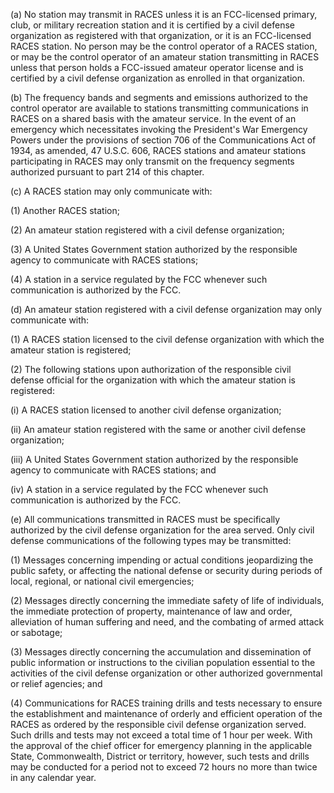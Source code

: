 (a) No station may transmit in RACES unless it is an FCC-licensed primary, club, or military recreation station and it is certified by a civil defense organization as registered with that organization, or it is an FCC-licensed RACES station. No person may be the control operator of a RACES station, or may be the control operator of an amateur station transmitting in RACES unless that person holds a FCC-issued amateur operator license and is certified by a civil defense organization as enrolled in that organization.

(b) The frequency bands and segments and emissions authorized to the control operator are available to stations transmitting communications in RACES on a shared basis with the amateur service. In the event of an emergency which necessitates invoking the President's War Emergency Powers under the provisions of section 706 of the Communications Act of 1934, as amended, 47 U.S.C. 606, RACES stations and amateur stations participating in RACES may only transmit on the frequency segments authorized pursuant to part 214 of this chapter.

(c) A RACES station may only communicate with:

(1) Another RACES station;

(2) An amateur station registered with a civil defense organization;

(3) A United States Government station authorized by the responsible agency to communicate with RACES stations;

(4) A station in a service regulated by the FCC whenever such communication is authorized by the FCC.

(d) An amateur station registered with a civil defense organization may only communicate with:

(1) A RACES station licensed to the civil defense organization with which the amateur station is registered;

(2) The following stations upon authorization of the responsible civil defense official for the organization with which the amateur station is registered:

(i) A RACES station licensed to another civil defense organization;

(ii) An amateur station registered with the same or another civil defense organization;

(iii) A United States Government station authorized by the responsible agency to communicate with RACES stations; and

(iv) A station in a service regulated by the FCC whenever such communication is authorized by the FCC.

(e) All communications transmitted in RACES must be specifically authorized by the civil defense organization for the area served. Only civil defense communications of the following types may be transmitted:

(1) Messages concerning impending or actual conditions jeopardizing the public safety, or affecting the national defense or security during periods of local, regional, or national civil emergencies;

(2) Messages directly concerning the immediate safety of life of individuals, the immediate protection of property, maintenance of law and order, alleviation of human suffering and need, and the combating of armed attack or sabotage;

(3) Messages directly concerning the accumulation and dissemination of public information or instructions to the civilian population essential to the activities of the civil defense organization or other authorized governmental or relief agencies; and

(4) Communications for RACES training drills and tests necessary to ensure the establishment and maintenance of orderly and efficient operation of the RACES as ordered by the responsible civil defense organization served. Such drills and tests may not exceed a total time of 1 hour per week. With the approval of the chief officer for emergency planning in the applicable State, Commonwealth, District or territory, however, such tests and drills may be conducted for a period not to exceed 72 hours no more than twice in any calendar year.

